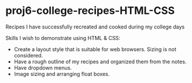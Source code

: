 # proj6-college-recipes-HTML-CSS
Recipes I have successfully recreated and cooked during my college days

Skills I wish to demonstrate using HTML & CSS: 
- Create a layout style that is suitable for web browsers. Sizing is not considered.
- Have a rough outline of my recipes and organized them from the notes.
- Have dropdown menus.
- Image sizing and arranging float boxes. 
